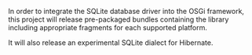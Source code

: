 In order to integrate the SQLite database driver into the OSGi framework, this project will release pre-packaged bundles containing the library including appropriate fragments for each supported platform.

It will also release an experimental SQLite dialect for Hibernate.